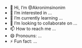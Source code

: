 - 👋 Hi, I’m @Akronimsinonim
- 👀 I’m interested in ...
- 🌱 I’m currently learning ...
- 💞️ I’m looking to collaborate on ...
- 📫 How to reach me ...
- 😄 Pronouns: ...
- ⚡ Fun fact: ...

<!---
Akronimsinonim/Akronimsinonim is a ✨ special ✨ repository because its `README.md` (this file) appears on your GitHub profile.
You can click the Preview link to take a look at your changes.
--->
